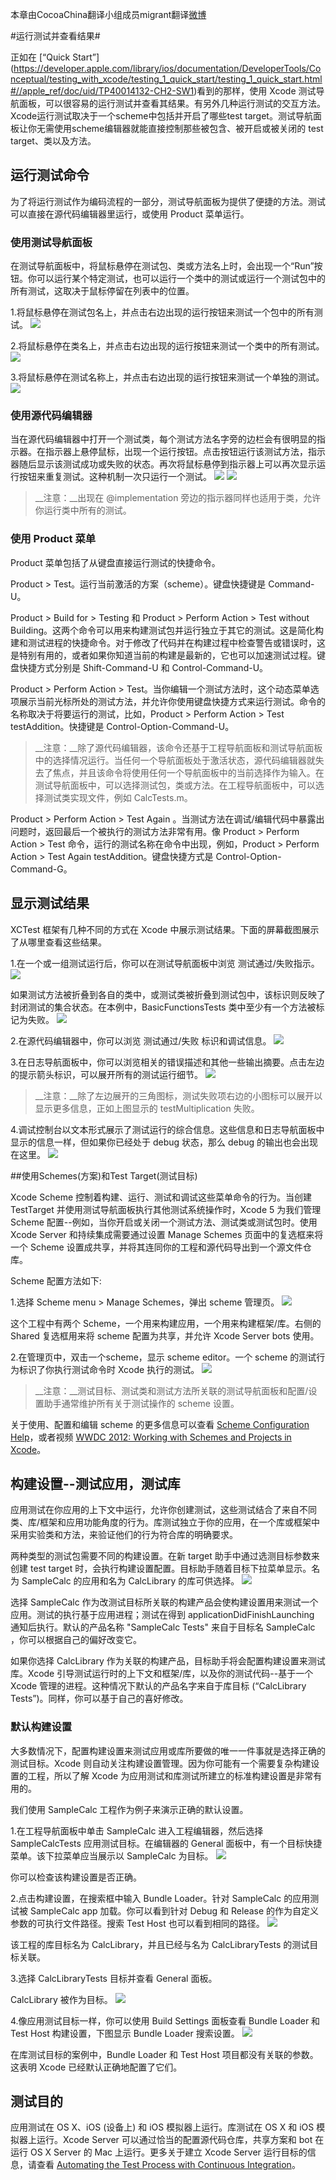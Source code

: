 本章由CocoaChina翻译小组成员migrant翻译[微博](http://weibo.com/u/2168385817)

#运行测试并查看结果#

正如在 [“Quick Start”] (https://developer.apple.com/library/ios/documentation/DeveloperTools/Conceptual/testing_with_xcode/testing_1_quick_start/testing_1_quick_start.html#//apple_ref/doc/uid/TP40014132-CH2-SW1)看到的那样，使用 Xcode 测试导航面板，可以很容易的运行测试并查看其结果。有另外几种运行测试的交互方法。Xcode运行测试取决于一个scheme中包括并开启了哪些test target。测试导航面板让你无需使用scheme编辑器就能直接控制那些被包含、被开启或被关闭的 test target、类以及方法。

## 运行测试命令

为了将运行测试作为编码流程的一部分，测试导航面板为提供了便捷的方法。测试可以直接在源代码编辑器里运行，或使用 Product 菜单运行。 

### 使用测试导航面板

在测试导航面板中，将鼠标悬停在测试包、类或方法名上时，会出现一个“Run”按钮。你可以运行某个特定测试，也可以运行一个类中的测试或运行一个测试包中的所有测试，这取决于鼠标停留在列表中的位置。

1.将鼠标悬停在测试包名上，并点击右边出现的运行按钮来测试一个包中的所有测试。
![](https://developer.apple.com/library/ios/documentation/DeveloperTools/Conceptual/testing_with_xcode/art/twx-run-bundle_2x.png)

2.将鼠标悬停在类名上，并点击右边出现的运行按钮来测试一个类中的所有测试。
![](https://developer.apple.com/library/ios/documentation/DeveloperTools/Conceptual/testing_with_xcode/art/twx-run-class_2x.png)

3.将鼠标悬停在测试名称上，并点击右边出现的运行按钮来测试一个单独的测试。
![](https://developer.apple.com/library/ios/documentation/DeveloperTools/Conceptual/testing_with_xcode/art/twx-run-method_2x.png)

### 使用源代码编辑器
当在源代码编辑器中打开一个测试类，每个测试方法名字旁的边栏会有很明显的指示器。在指示器上悬停鼠标，出现一个运行按钮。点击按钮运行该测试方法，指示器随后显示该测试成功或失败的状态。再次将鼠标悬停到指示器上可以再次显示运行按钮来重复测试。这种机制一次只运行一个测试。
![](https://developer.apple.com/library/ios/documentation/DeveloperTools/Conceptual/testing_with_xcode/art/twx-run_editor_1_2x.png)
![](https://developer.apple.com/library/ios/documentation/DeveloperTools/Conceptual/testing_with_xcode/art/twx-run_editor_2_2x.png)

>__注意：__出现在 @implementation 旁边的指示器同样也适用于类，允许你运行类中所有的测试。

### 使用 Product 菜单

Product 菜单包括了从键盘直接运行测试的快捷命令。

Product > Test。运行当前激活的方案（scheme）。键盘快捷键是 Command-U。

Product > Build for > Testing 和 Product > Perform Action > Test without Building。这两个命令可以用来构建测试包并运行独立于其它的测试。这是简化构建和测试进程的快捷命令。对于修改了代码并在构建过程中检查警告或错误时，这是特别有用的，或者如果你知道当前的构建是最新的，它也可以加速测试过程。键盘快捷方式分别是 
Shift-Command-U 和 Control-Command-U。

Product > Perform Action > Test。当你编辑一个测试方法时，这个动态菜单选项展示当前光标所处的测试方法，并允许你使用键盘快捷方式来运行测试。命令的名称取决于将要运行的测试，比如，Product > Perform Action > Test testAddition。快捷键是 Control-Option-Command-U。

>__注意：__除了源代码编辑器，该命令还基于工程导航面板和测试导航面板中的选择情况运行。当任何一个导航面板处于激活状态，源代码编辑器就失去了焦点，并且该命令将使用任何一个导航面板中的当前选择作为输入。在测试导航面板中，可以选择测试包，类或方法。在工程导航面板中，可以选择测试类实现文件，例如 CalcTests.m。

Product > Perform Action > Test Again <testName>。当测试方法在调试/编辑代码中暴露出问题时，返回最后一个被执行的测试方法非常有用。像 Product > Perform 
Action > Test 命令，运行的测试名称在命令中出现，例如，Product > Perform Action > Test Again testAddition。键盘快捷方式是 Control-Option-Command-G。

## 显示测试结果
XCTest 框架有几种不同的方式在 Xcode 中展示测试结果。下面的屏幕截图展示了从哪里查看这些结果。 

1.在一个或一组测试运行后，你可以在测试导航面板中浏览 测试通过/失败指示。
![](https://developer.apple.com/library/ios/documentation/DeveloperTools/Conceptual/testing_with_xcode/art/twx-results-testnav_2x.png)

如果测试方法被折叠到各自的类中，或测试类被折叠到测试包中，该标识则反映了封闭测试的集合状态。在本例中，BasicFunctionsTests 类中至少有一个方法被标记为失败。
![](https://developer.apple.com/library/ios/documentation/DeveloperTools/Conceptual/testing_with_xcode/art/twx-results-testnav-collapsed_2x.png)

2.在源代码编辑器中，你可以浏览 测试通过/失败 标识和调试信息。
![](https://developer.apple.com/library/ios/documentation/DeveloperTools/Conceptual/testing_with_xcode/art/twx-results-srceditor_2x.png)

3.在日志导航面板中，你可以浏览相关的错误描述和其他一些输出摘要。点击左边的提示箭头标识，可以展开所有的测试运行细节。
![](https://developer.apple.com/library/ios/documentation/DeveloperTools/Conceptual/testing_with_xcode/art/twx-log-navigator-results_2x.png)

>__注意：__除了左边展开的三角图标，测试失败项右边的小图标可以展开以显示更多信息，正如上图显示的 testMultiplication 失败。

4.调试控制台以文本形式展示了测试运行的综合信息。这些信息和日志导航面板中显示的信息一样，但如果你已经处于 debug 状态，那么 debug 的输出也会出现在这里。
![](https://developer.apple.com/library/ios/documentation/DeveloperTools/Conceptual/testing_with_xcode/art/twx-results-dbgconsole_2x.png)

##使用Schemes(方案)和Test Target(测试目标)

Xcode Scheme 控制着构建、运行、测试和调试这些菜单命令的行为。当创建 TestTarget 并使用测试导航面板执行其他测试系统操作时，Xcode 5 为我们管理 Scheme 配置--例如，当你开启或关闭一个测试方法、测试类或测试包时。使用 Xcode Server 和持续集成需要通过设置 Manage Schemes 页面中的复选框来将一个 Scheme 设置成共享，并将其连同你的工程和源代码导出到一个源文件仓库。

Scheme 配置方法如下:

1.选择 Scheme menu > Manage Schemes，弹出 scheme 管理页。
![](https://developer.apple.com/library/ios/documentation/DeveloperTools/Conceptual/testing_with_xcode/art/twx-manage-schemes-sheet_2x.png)

这个工程中有两个 Scheme，一个用来构建应用，一个用来构建框架/库。右侧的 Shared 复选框用来将 scheme 配置为共享，并允许 Xcode Server bots 使用。 

2.在管理页中，双击一个scheme，显示 scheme editor。一个 scheme 的测试行为标识了你执行测试命令时 Xcode 执行的测试。
![](https://developer.apple.com/library/ios/documentation/DeveloperTools/Conceptual/testing_with_xcode/art/twx-edit%E2%80%93schemes-sheet_2x.png)

>__注意：__测试目标、测试类和测试方法所关联的测试导航面板和配置/设置助手通常维护所有关于测试操作的 scheme 设置。 

关于使用、配置和编辑 scheme 的更多信息可以查看 [Scheme Configuration Help](https://developer.apple.com/library/ios/recipes/xcode_help-scheme_editor/_index.html#//apple_ref/doc/uid/TP40010402)，或者视频 [WWDC 2012: Working with Schemes and Projects in Xcode](https://developer.apple.com/videos/wwdc/2012/?id=408)。

## 构建设置--测试应用，测试库

应用测试在你应用的上下文中运行，允许你创建测试，这些测试结合了来自不同类、库/框架和应用功能角度的行为。库测试独立于你的应用，在一个库或框架中采用实验类和方法，来验证他们的行为符合库的明确要求。

两种类型的测试包需要不同的构建设置。在新 target 助手中通过选测目标参数来创建 test target 时，会执行构建设置配置。目标助手随着目标下拉菜单显示。名为 SampleCalc 的应用和名为 CalcLibrary 的库可供选择。
![](https://developer.apple.com/library/ios/documentation/DeveloperTools/Conceptual/testing_with_xcode/art/twx-new_target_assistant-targets_2x.png)

选择 SampleCalc 作为改测试目标所关联的构建产品会使构建设置用来测试一个应用。测试的执行基于应用进程；测试在得到 applicationDidFinishLaunching 通知后执行。默认的产品名称 "SampleCalc Tests" 来自于目标名 SampleCalc ，你可以根据自己的偏好改变它。

如果你选择 CalcLibrary 作为关联的构建产品，目标助手将会配置构建设置来测试库。Xcode 引导测试运行时的上下文和框架/库，以及你的测试代码--基于一个 Xcode 管理的进程。这种情况下默认的产品名字来自于库目标 (“CalcLibrary Tests”)。同样，你可以基于自己的喜好修改。

### 默认构建设置

大多数情况下，配置构建设置来测试应用或库所要做的唯一一件事就是选择正确的测试目标。Xcode 则自动关注构建设置管理。因为你可能有一个需要复杂构建设置的工程，所以了解 Xcode 为应用测试和库测试所建立的标准构建设置是非常有用的。

我们使用 SampleCalc 工程作为例子来演示正确的默认设置。

1.在工程导航面板中单击 SampleCalc 进入工程编辑器，然后选择 SampleCalcTests 应用测试目标。在编辑器的 General 面板中，有一个目标快捷菜单。该下拉菜单应当展示以 SampleCalc 为目标。
![](https://developer.apple.com/library/ios/documentation/DeveloperTools/Conceptual/testing_with_xcode/art/twx-app_library_1_2x.png)

你可以检查该构建设置是否正确。

2.点击构建设置，在搜索框中输入 Bundle Loader。针对 SampleCalc 的应用测试被 SampleCalc app 加载。你可以看到针对 Debug 和 Release 的作为自定义参数的可执行文件路径。搜索 Test Host 也可以看到相同的路径。
![](https://developer.apple.com/library/ios/documentation/DeveloperTools/Conceptual/testing_with_xcode/art/twx-app_library_2_2x.png)

该工程的库目标名为 CalcLibrary，并且已经与名为 CalcLibraryTests 的测试目标关联。 

3.选择 CalcLibraryTests 目标并查看 General 面板。

CalcLibrary 被作为目标。
![](https://developer.apple.com/library/ios/documentation/DeveloperTools/Conceptual/testing_with_xcode/art/twx-app_library_3_2x.png)

4.像应用测试目标一样，你可以使用 Build Settings 面板查看 Bundle Loader 和 Test Host 构建设置，下图显示 Bundle Loader 搜索设置。
![](https://developer.apple.com/library/ios/documentation/DeveloperTools/Conceptual/testing_with_xcode/art/twx-app_library_4_2x.png)

在库测试目标的案例中，Bundle Loader 和 Test Host 项目都没有关联的参数。这表明 Xcode 已经默认正确地配置了它们。

## 测试目的
应用测试在 OS X、iOS (设备上) 和 iOS 模拟器上运行。库测试在 OS X 和 iOS 模拟器上运行。Xcode Server 可以通过恰当的配置源代码仓库，共享方案和 bot 在运行 OS X Server 的 Mac 上运行。更多关于建立 Xcode Server 运行目标的信息，请查看 [Automating the Test Process with Continuous Integration](https://developer.apple.com/library/ios/documentation/DeveloperTools/Conceptual/testing_with_xcode/testing_6_automating_with_continuous_integration/testing_6_automating_with_continuous_integration.html#//apple_ref/doc/uid/TP40014132-CH7-SW1)。
